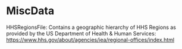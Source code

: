 # MiscData
 HHSRegionsFile:  Contains a geographic hierarchy of HHS Regions as provided by the US Department of Health & Human Services:  https://www.hhs.gov/about/agencies/iea/regional-offices/index.html